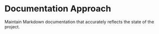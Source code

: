 # Documentation Approach

Maintain Markdown documentation that accurately reflects the state of the project.
